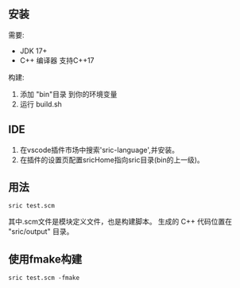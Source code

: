 

## 安装

需要:
- JDK 17+
- C++ 编译器 支持C++17

构建:
1. 添加 "bin"目录 到你的环境变量
2. 运行 build.sh

## IDE

1. 在vscode插件市场中搜索'sric-language',并安装。
2. 在插件的设置页配置sricHome指向sric目录(bin的上一级)。

## 用法

```
sric test.scm
```

其中.scm文件是模块定义文件，也是构建脚本。
生成的 C++ 代码位置在 "sric/output" 目录。

## 使用fmake构建
```
sric test.scm -fmake
```
